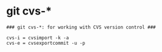 # git cvs-*

```gitconfig
### git cvs-*: for working with CVS version control ###

cvs-i = cvsimport -k -a
cvs-e = cvsexportcommit -u -p
```